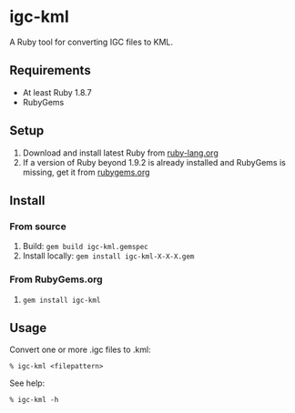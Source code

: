 # igc-kml
A Ruby tool for converting IGC files to KML.

## Requirements

* At least Ruby 1.8.7
* RubyGems

## Setup

1. Download and install latest Ruby from [ruby-lang.org](http://www.ruby-lang.org/en/downloads/)
2. If a version of Ruby beyond 1.9.2 is already installed and RubyGems is missing, get it from [rubygems.org](http://rubygems.org/pages/download)

## Install
### From source
1. Build: `gem build igc-kml.gemspec` 
2. Install locally: `gem install igc-kml-X-X-X.gem` 

### From RubyGems.org
1. `gem install igc-kml` 

## Usage
	
Convert one or more .igc files to .kml:

	% igc-kml <filepattern>

See help: 

	% igc-kml -h